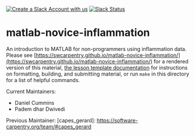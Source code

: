 [![Create a Slack Account with us](https://img.shields.io/badge/Create_Slack_Account-The_Carpentries-071159.svg)](https://slack-invite.carpentries.org/)
[![Slack Status](https://img.shields.io/badge/Slack_Channel-swc--matlab-E01563.svg)](https://carpentries.slack.com/messages/C9Y6HRS0P)

# matlab-novice-inflammation

An introduction to MATLAB for non-programmers using inflammation data.
Please see [https://swcarpentry.github.io/matlab-novice-inflammation/](https://swcarpentry.github.io/matlab-novice-inflammation/) for a rendered version of this material,
[the lesson template documentation][lesson-example]
for instructions on formatting, building, and submitting material,
or run `make` in this directory for a list of helpful commands.

Current Maintainers:

- Daniel Cummins
- Padem dhar Dwivedi

[lesson-example]: https://carpentries.github.io/lesson-example

Previous Maintainer:
[capes_gerard]: https://software-carpentry.org/team/#capes_gerard



